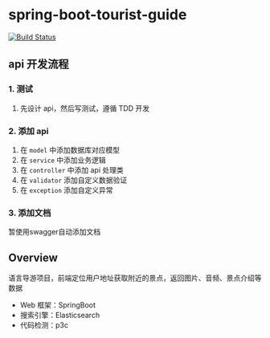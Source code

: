 # spring-boot-tourist-guide

[![Build Status](https://travis-ci.org/michaelliao/openweixin.svg?branch=master)](https://travis-ci.org/michaelliao/openweixin)

## api 开发流程

### 1. 测试
1. 先设计 api，然后写测试，遵循 TDD 开发

### 2. 添加 api
1. 在 `model` 中添加数据库对应模型
3. 在 `service` 中添加业务逻辑
4. 在 `controller` 中添加 api 处理类
5. 在 `validator` 添加自定义数据验证
6. 在 `exception` 添加自定义异常

### 3. 添加文档
暂使用swagger自动添加文档

## Overview

语言导游项目，前端定位用户地址获取附近的景点，返回图片、音频、景点介绍等数据

- Web 框架：SpringBoot
- 搜索引擎：Elasticsearch
- 代码检测：p3c

